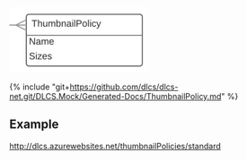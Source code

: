 ![# ThumbnailPolicy](thumbnailpolicy.png)

{% include "git+https://github.com/dlcs/dlcs-net.git/DLCS.Mock/Generated-Docs/ThumbnailPolicy.md" %}

## Example

http://dlcs.azurewebsites.net/thumbnailPolicies/standard